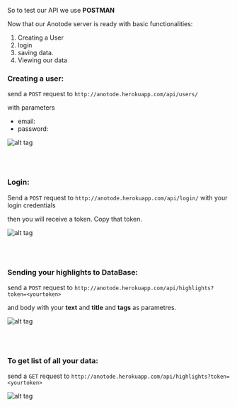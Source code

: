 So to test our API we use **POSTMAN**

Now that our Anotode server is ready with basic functionalities:

 1. Creating a User
 2. login 
 3. saving data. 
 4. Viewing our data


### Creating a user:

send a `POST` request to `http://anotode.herokuapp.com/api/users/`

with parameters
-  email: 
- password:

![alt tag](https://cloud.githubusercontent.com/assets/9148277/19167683/71b557a6-8c2a-11e6-9f27-6584e8e373c0.gif)

<br><br>

### Login: 

Send a `POST` request to `http://anotode.herokuapp.com/api/login/` with your login credentials

then you will receive a token. Copy that token.


![alt tag](https://cloud.githubusercontent.com/assets/9148277/19167761/b5cbd94c-8c2a-11e6-918d-e553d1b3ac3e.gif)

<br><br>

### Sending  your highlights to DataBase:

send a `POST` request to `http://anotode.herokuapp.com/api/highlights?token=<yourtoken>` 

and body with your **text** and **title** and **tags** as parametres.

![alt tag](https://cloud.githubusercontent.com/assets/9148277/19167791/d34fa32c-8c2a-11e6-92d5-6801c4a1d8e8.gif)

<br><br>

### To get list of all your data: 

send a `GET` request to `http://anotode.herokuapp.com/api/highlights?token=<yourtoken>`  

![alt tag](https://cloud.githubusercontent.com/assets/9148277/19167793/d5538a30-8c2a-11e6-8fc7-a6fe0c1e3128.gif)
